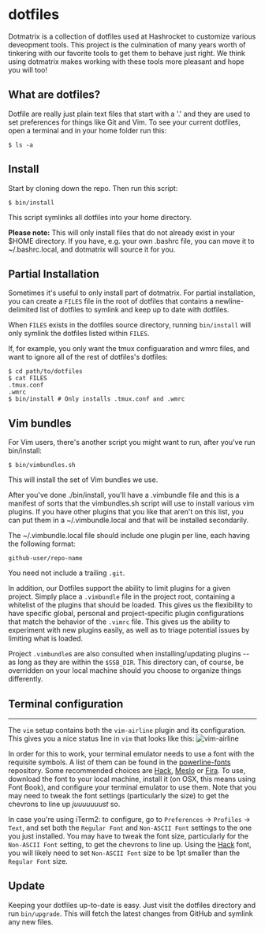 dotfiles
========

Dotmatrix is a collection of dotfiles used at Hashrocket to customize various
deveopment tools. This project is the culmination of many years worth of
tinkering with our favorite tools to get them to behave just right. We think
using dotmatrix makes working with these tools more pleasant and hope you will
too!

What are dotfiles?
------------------

Dotfile are really just plain text files that start with a '.' and they are
used to set preferences for things like Git and Vim. To see your current
dotfiles, open a terminal and in your home folder run this:

	$ ls -a


Install
-------

Start by cloning down the repo. Then run this script:

	$ bin/install

This script symlinks all dotfiles into your home directory.

**Please note:** This will only install files that do not already exist in your
$HOME directory. If you have, e.g. your own .bashrc file, you can move it to
~/.bashrc.local, and dotmatrix will source it for you.

Partial Installation
--------------------

Sometimes it's useful to only install part of dotmatrix. For partial
installation, you can create a `FILES` file in the root of dotfiles that
contains a newline-delimited list of dotfiles to symlink and keep up to date
with dotfiles.

When `FILES` exists in the dotfiles source directory, running `bin/install`
will only symlink the dotfiles listed within `FILES`.

If, for example, you only want the tmux configuaration and wmrc files, and
want to ignore all of the rest of dotfiles's dotfiles:

    $ cd path/to/dotfiles
    $ cat FILES
    .tmux.conf
    .wmrc
    $ bin/install # Only installs .tmux.conf and .wmrc

Vim bundles
-----------

For Vim users, there's another script you might want to run, after you've run
bin/install:

	$ bin/vimbundles.sh

This will install the set of Vim bundles we use.

After you've done ./bin/install, you'll have a .vimbundle file and this is a
manifest of sorts that the vimbundles.sh script will use to install various vim
plugins. If you have other plugins that you like that aren't on this list, you
can put them in a ~/.vimbundle.local and that will be installed secondarily.

The ~/.vimbundle.local file should include one plugin per line, each having the
following format:

	github-user/repo-name

You need not include a trailing `.git`.

In addition, our Dotfiles support the ability to limit plugins for a given project.  Simply place a `.vimbundle` file in the project root, containing a whitelist of the plugins that should be loaded. This gives us the flexibility to have specific global, personal and project-specific plugin configurations that match the behavior of the `.vimrc` file. This gives us the ability to experiment with new plugins easily, as well as to triage potential issues by limiting what is loaded.

Project `.vimbundle`s are also consulted when installing/updating plugins -- as long as they are within the `$SSB_DIR`. This directory can, of course, be overridden on your local machine should you choose to organize things differently.

## Terminal configuration
---

The `vim` setup contains both the `vim-airline` plugin and its configuration.  This gives you a nice status line in `vim` that looks like this: ![vim-airline](https://goo.gl/rFJcb3)

In order for this to work, your terminal emulator needs to use a font with the requisite symbols. A list of them can be found in the [powerline-fonts](https://github.com/powerline/fonts) repository.  Some recommended choices are [Hack][hack-font], [Meslo](https://github.com/powerline/fonts/raw/master/Meslo/Meslo%20LG%20M%20DZ%20Regular%20for%20Powerline.otf) or [Fira](https://github.com/powerline/fonts/raw/master/FiraMono/FuraMono-Regular%20Powerline.otf).  To use, download the font to your local machine, install it (on OSX, this means using Font Book), and configure your terminal emulator to use them.  Note that you may need to tweak the font settings (particularly the size) to get the chevrons to line up _juuuuuuust_ so.  

In case you're using iTerm2:  to configure, go to `Preferences` -> `Profiles` -> `Text`, and set both the `Regular Font` and `Non-ASCII Font` settings to the one you just installed.  You may have to tweak the font size, particularly for the `Non-ASCII Font` setting, to get the chevrons to line up.  Using the [Hack][hack-font] font, you will likely need to set `Non-ASCII Font` size to be 1pt smaller than the `Regular Font` size.

  [hack-font]: https://github.com/powerline/fonts/raw/master/Hack/Hack-Regular.ttf "Hack Regular"

Update
------

Keeping your dotfiles up-to-date is easy. Just visit the dotfiles directory
and run `bin/upgrade`. This will fetch the latest changes from GitHub and
symlink any new files.

